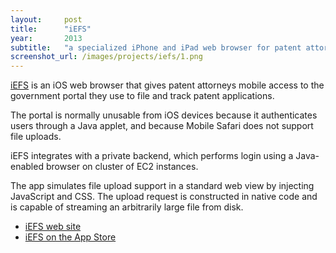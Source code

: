 ```yaml
---
layout:     post
title:      "iEFS"
year:       2013
subtitle:   "a specialized iPhone and iPad web browser for patent attorneys"
screenshot_url: /images/projects/iefs/1.png
---
```


[iEFS] is an iOS web browser that gives patent attorneys mobile access to the
government portal they use to file and track patent applications. 

The portal is normally unusable from iOS devices because it authenticates
users through a Java applet, and because Mobile Safari does not support file
uploads.

iEFS integrates with a private backend, which performs login using a
Java-enabled browser on cluster of EC2 instances.

The app simulates file upload support in a standard web view by injecting
JavaScript and CSS. The upload request is constructed in native code and is
capable of streaming an arbitrarily large file from disk.

* [iEFS web site][iEFS]
* [iEFS on the App Store]

[iEFS]:http://iefsapp.com
[iEFS on the App Store]:http://itunes.apple.com/us/app/iefs-efs-pair/id488066074?ls=1&mt=8

